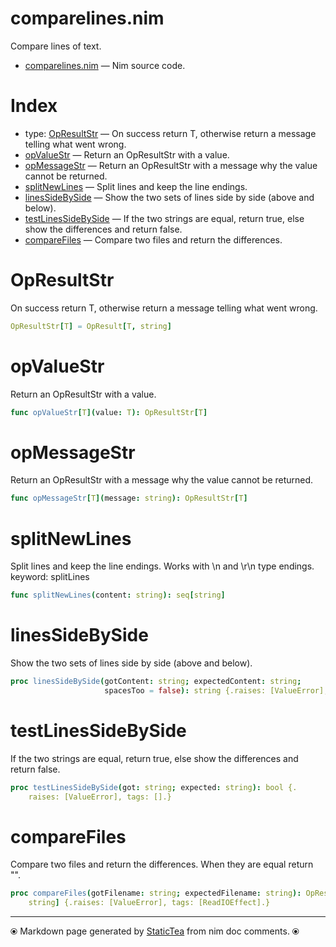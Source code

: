 # comparelines.nim

Compare lines of text.


* [comparelines.nim](../../src/comparelines.nim) &mdash; Nim source code.
# Index

* type: [OpResultStr](#opresultstr) &mdash; On success return T, otherwise return a message telling what went wrong.
* [opValueStr](#opvaluestr) &mdash; Return an OpResultStr with a value.
* [opMessageStr](#opmessagestr) &mdash; Return an OpResultStr with a message why the value cannot be returned.
* [splitNewLines](#splitnewlines) &mdash; Split lines and keep the line endings.
* [linesSideBySide](#linessidebyside) &mdash; Show the two sets of lines side by side (above and below).
* [testLinesSideBySide](#testlinessidebyside) &mdash; If the two strings are equal, return true, else show the differences and return false.
* [compareFiles](#comparefiles) &mdash; Compare two files and return the differences.

# OpResultStr

On success return T, otherwise return a message telling what went wrong.


~~~nim
OpResultStr[T] = OpResult[T, string]
~~~

# opValueStr

Return an OpResultStr with a value.


~~~nim
func opValueStr[T](value: T): OpResultStr[T]
~~~

# opMessageStr

Return an OpResultStr with a message why the value cannot be returned.


~~~nim
func opMessageStr[T](message: string): OpResultStr[T]
~~~

# splitNewLines

Split lines and keep the line endings. Works with \n and \r\n
type endings. keyword: splitLines


~~~nim
func splitNewLines(content: string): seq[string]
~~~

# linesSideBySide

Show the two sets of lines side by side (above and below).


~~~nim
proc linesSideBySide(gotContent: string; expectedContent: string;
                     spacesToo = false): string {.raises: [ValueError], tags: [].}
~~~

# testLinesSideBySide

If the two strings are equal, return true, else show the
differences and return false.


~~~nim
proc testLinesSideBySide(got: string; expected: string): bool {.
    raises: [ValueError], tags: [].}
~~~

# compareFiles

Compare two files and return the differences. When they are equal
return "".


~~~nim
proc compareFiles(gotFilename: string; expectedFilename: string): OpResultStr[
    string] {.raises: [ValueError], tags: [ReadIOEffect].}
~~~


---
⦿ Markdown page generated by [StaticTea](https://github.com/flenniken/statictea/) from nim doc comments. ⦿
